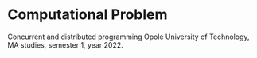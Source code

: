 # Computational Problem
Concurrent and distributed programming
Opole University of Technology, MA studies, semester 1, year 2022.